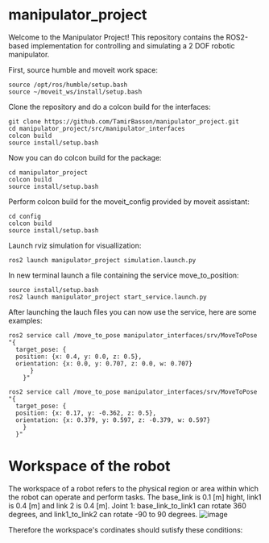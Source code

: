 # manipulator_project

Welcome to the Manipulator Project! This repository contains the ROS2-based implementation for controlling and simulating a 2 DOF robotic manipulator.

First, source humble and moveit work space:

    source /opt/ros/humble/setup.bash
    source ~/moveit_ws/install/setup.bash

Clone the repository and do a colcon build for the interfaces:

    git clone https://github.com/TamirBasson/manipulator_project.git
    cd manipulator_project/src/manipulator_interfaces
    colcon build
    source install/setup.bash
    
Now you can do colcon build for the package:

    cd manipulator_project
    colcon build
    source install/setup.bash

Perform colcon build for the moveit_config provided by moveit assistant:

    cd config
    colcon build
    source install/setup.bash

Launch rviz simulation for visuallization:

    ros2 launch manipulator_project simulation.launch.py

In new terminal launch a file containing the service move_to_position:

    source install/setup.bash
    ros2 launch manipulator_project start_service.launch.py
    
After launching the lauch files you can now use the service, here are some examples:

    ros2 service call /move_to_pose manipulator_interfaces/srv/MoveToPose "{
      target_pose: {
      position: {x: 0.4, y: 0.0, z: 0.5},
      orientation: {x: 0.0, y: 0.707, z: 0.0, w: 0.707}
          }
        }"

    ros2 service call /move_to_pose manipulator_interfaces/srv/MoveToPose "{
      target_pose: {
      position: {x: 0.17, y: -0.362, z: 0.5},
      orientation: {x: 0.379, y: 0.597, z: -0.379, w: 0.597}
        }
      }"
# Workspace of the robot
The workspace of a robot refers to the physical region or area within which the robot can operate and perform tasks.
The base_link is 0.1 [m] hight, link1 is 0.4 [m] and link 2 is 0.4 [m]. Joint 1: base_link_to_link1 can rotate 360 degrees, and link1_to_link2 can rotate -90 to 90 degrees.
![image](https://github.com/user-attachments/assets/06043b53-47ce-4d17-a378-2eabc26427ce)

Therefore the workspace's cordinates should sutisfy these conditions:

